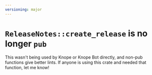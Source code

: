 ```yaml
---
versioning: major
---
```


# `ReleaseNotes::create_release` is no longer `pub`

This wasn't being used by Knope or Knope Bot directly, and non-pub functions give better lints.
If anyone is using this crate and needed that function, let me know!
